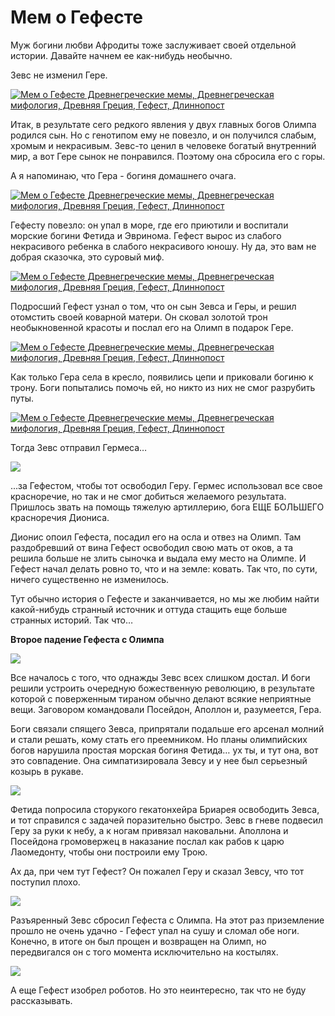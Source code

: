 # Мем о Гефесте

Муж богини любви Афродиты тоже заслуживает своей отдельной истории. Давайте начнем ее как-нибудь необычно.

Зевс не изменил Гере.

[![Мем о Гефесте Древнегреческие мемы, Древнегреческая мифология, Древняя Греция, Гефест, Длиннопост](https://cs9.pikabu.ru/post_img/2017/04/02/5/1491117489127161194.jpg)](https://cs9.pikabu.ru/post_img/2017/04/02/5/1491117489127161194.jpg)

Итак, в результате сего редкого явления у двух главных богов Олимпа родился сын. Но с генотипом ему не повезло, и он получился слабым, хромым и некрасивым. Зевс-то ценил в человеке богатый внутренний мир, а вот Гере сынок не понравился. Поэтому она сбросила его с горы.

А я напоминаю, что Гера - богиня домашнего очага.

[![Мем о Гефесте Древнегреческие мемы, Древнегреческая мифология, Древняя Греция, Гефест, Длиннопост](https://cs9.pikabu.ru/post_img/2017/04/02/5/1491117519168832497.jpg)](https://cs9.pikabu.ru/post_img/big/2017/04/02/5/1491117519168832497.jpg)

Гефесту повезло: он упал в море, где его приютили и воспитали морские богини Фетида и Эвринома. Гефест вырос из слабого некрасивого ребенка в слабого некрасивого юношу. Ну да, это вам не добрая сказочка, это суровый миф.

[![Мем о Гефесте Древнегреческие мемы, Древнегреческая мифология, Древняя Греция, Гефест, Длиннопост](https://cs8.pikabu.ru/post_img/big/2017/04/02/5/1491117554149653714.jpg)](https://cs8.pikabu.ru/post_img/big/2017/04/02/5/1491117554149653714.jpg)

Подросший Гефест узнал о том, что он сын Зевса и Геры, и решил отомстить своей коварной матери. Он сковал золотой трон необыкновенной красоты и послал его на Олимп в подарок Гере.

[![Мем о Гефесте Древнегреческие мемы, Древнегреческая мифология, Древняя Греция, Гефест, Длиннопост](https://cs8.pikabu.ru/post_img/big/2017/04/02/5/1491117579114261386.jpg)](https://cs8.pikabu.ru/post_img/big/2017/04/02/5/1491117579114261386.jpg)

Как только Гера села в кресло, появились цепи и приковали богиню к трону. Боги попытались помочь ей, но никто из них не смог разрубить путы.

[![Мем о Гефесте Древнегреческие мемы, Древнегреческая мифология, Древняя Греция, Гефест, Длиннопост](https://cs9.pikabu.ru/post_img/2017/04/02/5/1491117602132471401.jpg)](https://cs9.pikabu.ru/post_img/2017/04/02/5/1491117602132471401.jpg)

Тогда Зевс отправил Гермеса…

![](https://cs8.pikabu.ru/post_img/2017/04/02/5/1491117613166191781.jpg)

...за Гефестом, чтобы тот освободил Геру. Гермес использовал все свое красноречие, но так и не смог добиться желаемого результата. Пришлось звать на помощь тяжелую артиллерию, бога ЕЩЕ БОЛЬШЕГО красноречия Диониса.

Дионис опоил Гефеста, посадил его на осла и отвез на Олимп. Там раздобревший от вина Гефест освободил свою мать от оков, а та решила больше не злить сыночка и выдала ему место на Олимпе. И Гефест начал делать ровно то, что и на земле: ковать. Так что, по сути, ничего существенно не изменилось.

Тут обычно история о Гефесте и заканчивается, но мы же любим найти какой-нибудь странный источник и оттуда стащить еще больше странных историй. Так что…

**Второе падение Гефеста с Олимпа**

![](https://cs8.pikabu.ru/post_img/big/2017/04/02/5/1491117761180876687.jpg)

Все началось с того, что однажды Зевс всех слишком достал. И боги решили устроить очередную божественную революцию, в результате которой с поверженным тираном обычно делают всякие неприятные вещи. Заговором командовали Посейдон, Аполлон и, разумеется, Гера.

Боги связали спящего Зевса, припрятали подальше его арсенал молний и стали решать, кому стать его преемником. Но планы олимпийских богов нарушила простая морская богиня Фетида… ух ты, и тут она, вот это совпадение. Она симпатизировала Зевсу и у нее был серьезный козырь в рукаве.

![](https://cs8.pikabu.ru/post_img/big/2017/04/02/5/149111803916929499.jpg)

Фетида попросила сторукого гекатонхейра Бриарея освободить Зевса, и тот справился с задачей поразительно быстро. Зевс в гневе подвесил Геру за руки к небу, а к ногам привязал наковальни. Аполлона и Посейдона громовержец в наказание послал как рабов к царю Лаомедонту, чтобы они построили ему Трою.

Ах да, при чем тут Гефест? Он пожалел Геру и сказал Зевсу, что тот поступил плохо.

![](https://cs8.pikabu.ru/post_img/2017/04/02/5/1491118076196870560.jpg)

Разъяренный Зевс сбросил Гефеста с Олимпа. На этот раз приземление прошло не очень удачно - Гефест упал на сушу и сломал обе ноги. Конечно, в итоге он был прощен и возвращен на Олимп, но передвигался он с того момента исключительно на костылях.

![](https://cs8.pikabu.ru/post_img/big/2017/04/02/5/1491118111121394793.jpg)

А еще Гефест изобрел роботов. Но это неинтересно, так что не буду рассказывать.
